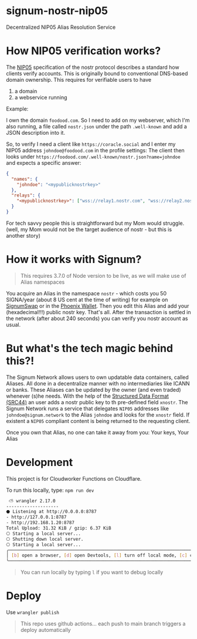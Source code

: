 # signum-nostr-nip05

Decentralized NIP05 Alias Resolution Service

# How NIP05 verification works?

The [NIP05](https://github.com/nostr-protocol/nips/blob/master/05.md) specification of the nostr protocol describes a
standard how clients verify accounts. This is originally bound to conventional DNS-based domain ownership.
This requires for verifiable users to have

1. a domain
2. a webservice running

Example:

I own the domain `foodood.com`. So I need to add on my webserver, which I'm also running, a file called `nostr.json`
under the path `.well-known` and add a JSON description into it.

So, to verify I need a client like `https://coracle.social` and I enter my NIP05 address `johndoe@foodood.com` in the profile settings:
The client then looks under `https://foodood.com/.well-known/nostr.json?name=johndoe` and expects a specific answer:

```json
{
  "names": {
    "johndoe": "<mypublicknostrkey>"
  },
  "relays": {
    "<mypublicknostrkey>": ["wss://relay1.nostr.com", "wss://relay2.nostr.com"]
  }
}
```

For tech savvy people this is straightforward but my Mom would struggle. (well, my Mom would not be the target audience of nostr - but this is another story)

# How it works with Signum?

> This requires 3.7.0 of Node version to be live, as we will make use of Alias namespaces

You acquire an Alias in the namespace `nostr` - which costs you 50 SIGNA/year (about 8 US cent at the time of writing) for example
on [SignumSwap](https://signumswap.com/alias) or in the [Phoenix Wallet](https://phoenix-wallet.rocks). Then you edit this Alias and
add your (hexadecimal!!!) public nostr key. That's all. After the transaction is settled in the network (after about 240 seconds)
you can verify you nostr account as usual.

# But what's the tech magic behind this?!

The Signum Network allows users to own updatable data containers, called Aliases. All done in a decentralize manner
with no intermediaries like ICANN or banks. These Aliases can be updated by the owner (and even traded) whenever (s)he needs.
With the help of the [Structured Data Format (SRC44)](https://github.com/signum-network/SIPs/blob/master/SIP/sip-44.md) an user
adds a nostr public key to th pre-defined field `xnostr`.
The Signum Network runs a service that delegates `NIP05` addresses like `johndoe@signum.network` to the Alias `johndoe` and
looks for the `xnostr` field. If existent a `NIP05` compliant content is being returned to the requesting client.

Once you own that Alias, no one can take it away from you: Your keys, Your Alias

# Development

This project is for Cloudworker Functions on Cloudflare.

To run this locally, type: `npm run dev`

```bash
 ⛅️ wrangler 2.17.0
--------------------
⬣ Listening at http://0.0.0.0:8787
- http://127.0.0.1:8787
- http://192.168.1.20:8787
Total Upload: 31.32 KiB / gzip: 6.37 KiB
⎔ Starting a local server...
⎔ Shutting down local server.
⎔ Starting a local server...
╭───────────────────────────────────────────────────────────────────────────────────────────────────────────────────────────────────────────────────────────────────────────────────────────────────────────────────────────────────────────────────────────────────────────────────────────────────────────────╮
│ [b] open a browser, [d] open Devtools, [l] turn off local mode, [c] clear console, [x] to exit                                                                                                                                                                                                                │
╰───────────────────────────────────────────────────────────────────────────────────────────────────────────────────────────────────────────────────────────────────────────────────────────────────────────────────────────────────────────────────────────────────────────────────────────────────────────────╯
```

> You can run locally by typing `l` if you want to debug locally

# Deploy

Use `wrangler publish`

> This repo uses github actions... each push to main branch triggers a deploy automatically
